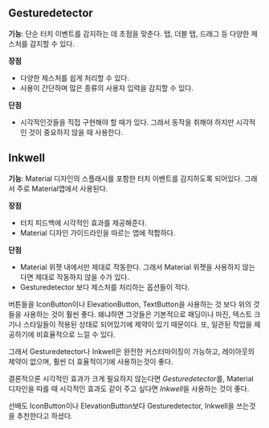 ## Gesturedetector

**기능**: 단순 터치 이벤트를 감지하는 데 초점을 맞춘다. 탭, 더블 탭, 드래그 등 다양한 제스처를 감지할 수 있다. 

**장점**

- 다양한 제스처를 쉽게 처리할 수 있다.
- 사용이 간단하며 많은 종류의 사용자 입력을 감지할 수 있다.

**단점**

- 시각적인것들을 직접 구현해야 할 때가 있다. 그래서 동작을 취해야 하지만 시각적인 것이 중요하지 않을 때 사용한다.

## Inkwell

**기능**: Material 디자인의 스플래시를 포함한 터치 이벤트를 감지하도록 되어있다. 그래서 주로 Material앱에서 사용된다. 

**장점**

- 터치 피드백에 시각적인 효과를 제공해준다.
- Material 디자인 가이드라인을 따르는 앱에 적합하다.

**단점**

- Material 위젯 내에서만 제대로 작동한다. 그래서 Material 위젯을 사용하지 않는다면 제대로 작동하지 않을 수가 있다.
- Gesturedetector 보다 제스처를 처리하는 옵션들이 적다.

버튼들을 IconButton이나 ElevationButton, TextButton을 사용하는 것 보다 위의 것들을 사용하는 것이 훨씬 좋다. 왜냐하면 그것들은 기본적으로 패딩이나 마진, 텍스트 크기나 스타일들이 적용된 상태로 되어있기에 제약이 있기 때문이다. 또, 일관된 작업을 제공하기에 비효율적으로 느낄 수 있다. 

그래서 Gesturedetector나 Inkwell은 완전한 커스터마이징이 가능하고, 레이아웃의 제약이 없으며, 훨씬 더 효율적이기에 사용하는것이 좋다. 

결론적으론 시각적인 효과가 크게 필요하지 않는다면 *Gesturedetector*를, Material 디자인을 따를 때 시각적인 효과도 같이 주고 싶다면 *Inkwell*을 사용하는 것이 좋다. 

선배도 IconButton이나 ElevationButton보다 Gesturedetector, Inkwell을 쓰는것을 추천한다고 하셨다.
